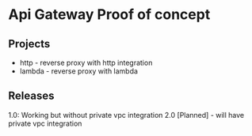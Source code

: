 # Api Gateway Proof of concept

## Projects

* http - reverse proxy with http integration
* lambda - reverse proxy with lambda

## Releases
1.0: Working but without private vpc integration
2.0 [Planned] - will have private vpc integration
